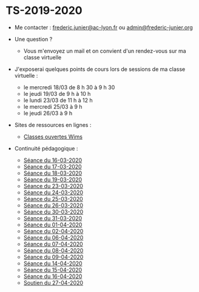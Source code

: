 # TS-2019-2020

<!--
Documents pour ma  classe de terminale S

* Python :
  - MyBinder :
[![Binder](https://mybinder.org/badge_logo.svg)](https://mybinder.org/v2/gh/frederic-junier/TS-2019-2020/master)

-Interpréteur Python en ligne :

[https://repl.it/@fredericjunier/TS-2019-2020](https://repl.it/@fredericjunier/TS-2019-2020)

* Complexes :
  - [Exercices complémentaires](Complexes/Complements/ComplexesExercicesComplementaires.pdf)
  
* Logarithme :

  - [Exemples de graphiques avec échelle semi-logarithmique](Logarithme/TS_Logarithme_decimal.pdf)
  
* Complexes (partie 2) :
  
  - [Corrigés d'exemples du cours](ComplexesPartie2/Corrige-Cours-ComplexesPartie2-2019.pdf)
  - [Corrigés d'exercices de la fiche 2](ComplexesPartie2/CorrigeFiche2.pdf)
  
  --> 

* Me contacter : frederic.junier@ac-lyon.fr  ou admin@frederic-junier.org
* Une question ? 
  * Vous m'envoyez un mail et on convient d'un rendez-vous sur ma classe virtuelle
* J'exposerai quelques points de cours lors de sessions de ma  classe virtuelle :
  * le mercredi 18/03 de 8 h 30 à 9 h 30
  * le jeudi 19/03 de 9 h à 10 h
  * le lundi 23/03 de 11 h à 12 h
  * le mercredi 25/03 à 9 h
  * le jeudi 26/03 à 9 h
  
  
* Sites de ressources en lignes :
  * [Classes ouvertes Wims](https://wims.math.cnrs.fr/wims/wims.cgi?lang=fr&+module=adm%2Fclass%2Fclasses&+type=example)
  
* Continuité pédagogique :

  - [Séance du 16-03-2020](ContinuitePedagogique/seance-16-03-2020.md)
  - [Séance du 17-03-2020](ContinuitePedagogique/seance-17-03-2020.md)
  - [Séance du 18-03-2020](ContinuitePedagogique/seance-18-03-2020.md)
  - [Séance du 19-03-2020](ContinuitePedagogique/seance-19-03-2020.md)
  - [Séance du 23-03-2020](ContinuitePedagogique/seance-23-03-2020.md)
  - [Séance du 24-03-2020](ContinuitePedagogique/seance-24-03-2020.md)
  - [Séance du 25-03-2020](ContinuitePedagogique/seance-25-03-2020.md)
  - [Séance du 26-03-2020](ContinuitePedagogique/seance-26-03-2020.md)
  - [Séance du 30-03-2020](ContinuitePedagogique/seance-30-03-2020.md)
  - [Séance du 31-03-2020](ContinuitePedagogique/seance-31-03-2020.md)
  - [Séance du 01-04-2020](ContinuitePedagogique/seance-01-04-2020.md)
  - [Séance du 02-04-2020](ContinuitePedagogique/seance-02-04-2020.md)
  - [Séance du 06-04-2020](ContinuitePedagogique/seance-06-04-2020.md)
  - [Séance du 07-04-2020](ContinuitePedagogique/seance-07-04-2020.md)
  - [Séance du 08-04-2020](ContinuitePedagogique/seance-08-04-2020.md)
  - [Séance du 09-04-2020](ContinuitePedagogique/seance-09-04-2020.md)
  - [Séance du 14-04-2020](ContinuitePedagogique/seance-14-04-2020.md)
  - [Séance du 15-04-2020](ContinuitePedagogique/seance-15-04-2020.md)
  - [Séance du 16-04-2020](ContinuitePedagogique/seance-16-04-2020.md)
  - [Soutien du 27-04-2020](ContinuitePedagogique/soutien-27-04-2020.md)
